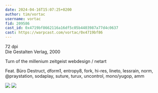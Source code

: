 ```yaml
---
date: 2024-04-16T15:07:25+0200
author: tim/vortac
username: vortac
fid: 209586
cast_id: 0x4719bf8662116a16df5c05b4403987a77d4c0637
cast: https://warpcast.com/vortac/0x4719bf86
---
```

72 dpi  
Die Gestalten Verlag, 2000  
  
Turn of the millenium zeitgeist webdesign / netart   
  
Feat. Büro Destruct, dform1, entropy8, fork, hi-res, lineto, lessrain, norm, @praystation, sodaplay, suture, turux, uncontrol, mono/yugop, amm  

![](https://imagedelivery.net/BXluQx4ige9GuW0Ia56BHw/2cc9a59f-941a-4c34-8e85-922271f51500/original)
![](https://imagedelivery.net/BXluQx4ige9GuW0Ia56BHw/e3c34e83-5e0f-4d87-29a1-6e2bbc3d3d00/original)